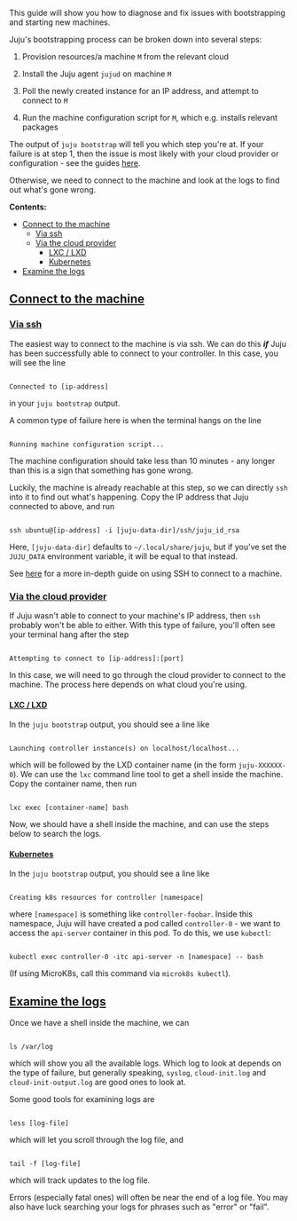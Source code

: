 This guide will show you how to diagnose and fix issues with bootstrapping and starting new machines.

Juju's bootstrapping process can be broken down into several steps:

1. Provision resources/a machine `M` from the relevant cloud

2. Install the Juju agent `jujud` on machine `M`

3. Poll the newly created instance for an IP address, and attempt to connect to `M`

4. Run the machine configuration script for `M`, which e.g. installs relevant packages

The output of `juju bootstrap` will tell you which step you're at. If your failure is at step 1, then the issue is most
likely with your cloud provider or configuration - see the guides [here](https://juju.is/docs/olm/manage-clouds).

Otherwise, we need to connect to the machine and look at the logs to find out what's gone wrong.

**Contents:**

- [Connect to the machine](#heading--connect-to-the-machine)
    - [Via ssh](#heading--via-ssh)
    - [Via the cloud provider](#heading--via-the-cloud-provider)
        - [LXC / LXD](#heading--lxc--lxd)
        - [Kubernetes](#heading--kubernetes)
- [Examine the logs](#heading--examine-the-logs)

<a href="#heading--connect-to-the-machine"><h2 id="heading--connect-to-the-machine">Connect to the machine</h2></a>

<a href="#heading--via-ssh"><h3 id="heading--via-ssh">Via ssh</h3></a>

The easiest way to connect to the machine is via ssh. We can do this ***if*** Juju has been successfully able to connect
to your controller. In this case, you will see the line

```

Connected to [ip-address]

```

in your `juju bootstrap` output.

A common type of failure here is when the terminal hangs on the line

```

Running machine configuration script...

```

The machine configuration should take less than 10 minutes - any longer than this is a sign that something has gone
wrong.

Luckily, the machine is already reachable at this step, so we can directly `ssh` into it to find out what's happening.
Copy the IP address that Juju connected to above, and run

```

ssh ubuntu@[ip-address] -i [juju-data-dir]/ssh/juju_id_rsa

```

Here, `[juju-data-dir]` defaults to `~/.local/share/juju`, but if you've set the `JUJU_DATA` environment variable, it
will be equal to that instead.

See [here](https://juju.is/docs/olm/accessing-individual-machines-with-ssh) for a more in-depth guide on using SSH to
connect to a machine.

<a href="#heading--via-the-cloud-provider"><h3 id="heading--via-the-cloud-provider">Via the cloud provider</h3></a>

If Juju wasn't able to connect to your machine's IP address, then `ssh` probably won't be able to either. With this type
of failure, you'll often see your terminal hang after the step

```

Attempting to connect to [ip-address]:[port]

```

In this case, we will need to go through the cloud provider to connect to the machine. The process here depends on what
cloud you're using.

<a href="#heading--lxc--lxd"><h4 id="heading--lxc--lxd">LXC / LXD</h4></a>

In the `juju bootstrap` output, you should see a line like

```

Launching controller instance(s) on localhost/localhost...

```

which will be followed by the LXD container name (in the form `juju-XXXXXX-0`). We can use the `lxc` command line tool
to get a shell inside the machine. Copy the container name, then run

```

lxc exec [container-name] bash

```

Now, we should have a shell inside the machine, and can use the steps below to search the logs.

<a href="#heading--kubernetes"><h4 id="heading--kubernetes">Kubernetes</h4></a>

In the `juju bootstrap` output, you should see a line like

```

Creating k8s resources for controller [namespace]

```

where `[namespace]` is something like `controller-foobar`. Inside this namespace, Juju will have created a pod called
`controller-0` - we want to access the `api-server` container in this pod. To do this, we use `kubectl`:

```

kubectl exec controller-0 -itc api-server -n [namespace] -- bash

```

(If using MicroK8s, call this command via `microk8s kubectl`).

<a href="#heading--examine-the-logs"><h2 id="heading--examine-the-logs">Examine the logs</h2></a>

Once we have a shell inside the machine, we can

```

ls /var/log

```

which will show you all the available logs. Which log to look at depends on the type of failure, but generally speaking,
`syslog`, `cloud-init.log` and `cloud-init-output.log` are good ones to look at.

Some good tools for examining logs are

```

less [log-file]

```

which will let you scroll through the log file, and

```

tail -f [log-file]

```

which will track updates to the log file.

Errors (especially fatal ones) will often be near the end of a log file. You may also have luck searching your logs for
phrases such as "error" or "fail".

<!--stackedit_data:

eyJoaXN0b3J5IjpbMTU3NjQ2MDc3NCwzODI3NDgzLC04NzA4Nj

E0MTQsLTE5Nzc1Mzg3NzgsLTg5MTkxOTAyOSw2NDE0NDk4ODUs

Njg0MTczMzIzLC0xODUyMjIxNDgxLDE4NjMzNjU2MTIsMTk1MD

YwMjgyNSwtMTAwMTQ3NzExNSwtNzI1MzE0OTc3LC0xNzQ0MTcx

MzM5LC0xMjgzMzQyOTIsMTUyMjkyMDYwLDE5NzkxODUxNzEsLT

E2MjQ2MTExNzUsOTc3OTYwNDY0LDczMDk5ODExNl19

-->